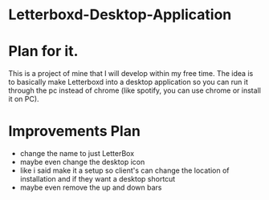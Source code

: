 # Letterboxd-Desktop-Application

# Plan for it.


This is a project of mine that I will develop within my free time. The idea is to basically make Letterboxd into a desktop application so you can run it through the pc instead of chrome (like spotify, you can use chrome or install it on PC). 



# Improvements Plan

- change the name to just LetterBox
- maybe even change the desktop icon
- like i said make it a setup so client's can change the location of installation and if they want a desktop shortcut
- maybe even remove the up and down bars
